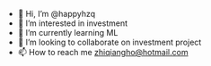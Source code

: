 - 👋 Hi, I’m @happyhzq
- 👀 I’m interested in investment
- 🌱 I’m currently learning ML
- 💞️ I’m looking to collaborate on investment project
- 📫 How to reach me zhiqiangho@hotmail.com

<!---
happyhzq/happyhzq is a ✨ special ✨ repository because its `README.md` (this file) appears on your GitHub profile.
You can click the Preview link to take a look at your changes.
--->
